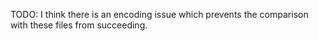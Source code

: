 TODO: I think there is an encoding issue which prevents the comparison with these files from succeeding.